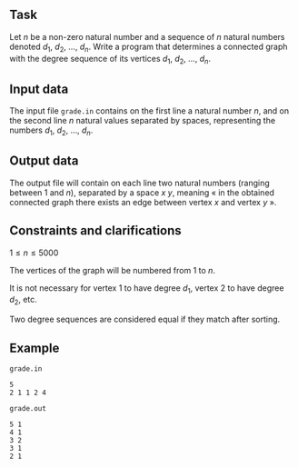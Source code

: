 ## Task

Let $n$ be a non-zero natural number and a sequence of $n$ natural numbers denoted $d_1$, $d_2$, $\dots$, $d_n$. Write a program that determines a connected graph with the degree sequence of its vertices $d_1$, $d_2$, $\dots$, $d_n$.

## Input data

The input file `grade.in` contains on the first line a natural number $n$, and on the second line $n$ natural values separated by spaces, representing the numbers $d_1$, $d_2$, $\dots$, $d_n$.

## Output data

The output file will contain on each line two natural numbers (ranging between $1$ and $n$), separated by a space $x \ y$, meaning « in the obtained connected graph there exists an edge between vertex $x$ and vertex $y$ ».

## Constraints and clarifications

$1 \leq n \leq 5000$

The vertices of the graph will be numbered from $1$ to $n$.

It is not necessary for vertex $1$ to have degree $d_1$, vertex $2$ to have degree $d_2$, etc.

Two degree sequences are considered equal if they match after sorting.

## Example

`grade.in`
```
5
2 1 1 2 4
```

`grade.out`
```
5 1
4 1
3 2
3 1
2 1
```